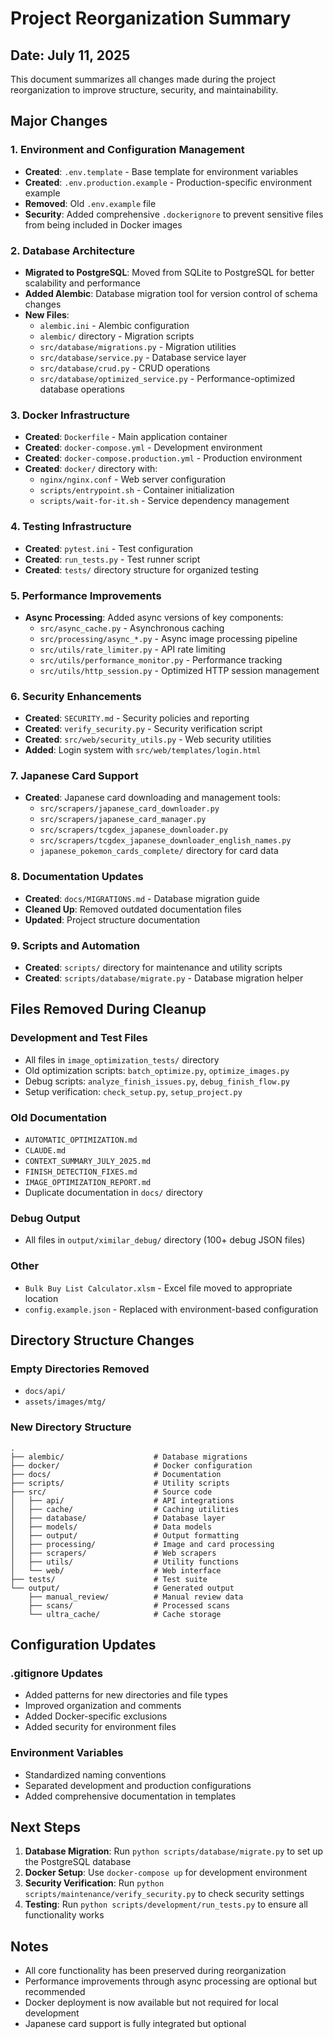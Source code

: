# Project Reorganization Summary

## Date: July 11, 2025

This document summarizes all changes made during the project reorganization to improve structure, security, and maintainability.

## Major Changes

### 1. Environment and Configuration Management
- **Created**: `.env.template` - Base template for environment variables
- **Created**: `.env.production.example` - Production-specific environment example
- **Removed**: Old `.env.example` file
- **Security**: Added comprehensive `.dockerignore` to prevent sensitive files from being included in Docker images

### 2. Database Architecture
- **Migrated to PostgreSQL**: Moved from SQLite to PostgreSQL for better scalability and performance
- **Added Alembic**: Database migration tool for version control of schema changes
- **New Files**:
  - `alembic.ini` - Alembic configuration
  - `alembic/` directory - Migration scripts
  - `src/database/migrations.py` - Migration utilities
  - `src/database/service.py` - Database service layer
  - `src/database/crud.py` - CRUD operations
  - `src/database/optimized_service.py` - Performance-optimized database operations

### 3. Docker Infrastructure
- **Created**: `Dockerfile` - Main application container
- **Created**: `docker-compose.yml` - Development environment
- **Created**: `docker-compose.production.yml` - Production environment
- **Created**: `docker/` directory with:
  - `nginx/nginx.conf` - Web server configuration
  - `scripts/entrypoint.sh` - Container initialization
  - `scripts/wait-for-it.sh` - Service dependency management

### 4. Testing Infrastructure
- **Created**: `pytest.ini` - Test configuration
- **Created**: `run_tests.py` - Test runner script
- **Created**: `tests/` directory structure for organized testing

### 5. Performance Improvements
- **Async Processing**: Added async versions of key components:
  - `src/async_cache.py` - Asynchronous caching
  - `src/processing/async_*.py` - Async image processing pipeline
  - `src/utils/rate_limiter.py` - API rate limiting
  - `src/utils/performance_monitor.py` - Performance tracking
  - `src/utils/http_session.py` - Optimized HTTP session management

### 6. Security Enhancements
- **Created**: `SECURITY.md` - Security policies and reporting
- **Created**: `verify_security.py` - Security verification script
- **Created**: `src/web/security_utils.py` - Web security utilities
- **Added**: Login system with `src/web/templates/login.html`

### 7. Japanese Card Support
- **Created**: Japanese card downloading and management tools:
  - `src/scrapers/japanese_card_downloader.py`
  - `src/scrapers/japanese_card_manager.py`
  - `src/scrapers/tcgdex_japanese_downloader.py`
  - `src/scrapers/tcgdex_japanese_downloader_english_names.py`
  - `japanese_pokemon_cards_complete/` directory for card data

### 8. Documentation Updates
- **Created**: `docs/MIGRATIONS.md` - Database migration guide
- **Cleaned Up**: Removed outdated documentation files
- **Updated**: Project structure documentation

### 9. Scripts and Automation
- **Created**: `scripts/` directory for maintenance and utility scripts
- **Created**: `scripts/database/migrate.py` - Database migration helper

## Files Removed During Cleanup

### Development and Test Files
- All files in `image_optimization_tests/` directory
- Old optimization scripts: `batch_optimize.py`, `optimize_images.py`
- Debug scripts: `analyze_finish_issues.py`, `debug_finish_flow.py`
- Setup verification: `check_setup.py`, `setup_project.py`

### Old Documentation
- `AUTOMATIC_OPTIMIZATION.md`
- `CLAUDE.md`
- `CONTEXT_SUMMARY_JULY_2025.md`
- `FINISH_DETECTION_FIXES.md`
- `IMAGE_OPTIMIZATION_REPORT.md`
- Duplicate documentation in `docs/` directory

### Debug Output
- All files in `output/ximilar_debug/` directory (100+ debug JSON files)

### Other
- `Bulk Buy List Calculator.xlsm` - Excel file moved to appropriate location
- `config.example.json` - Replaced with environment-based configuration

## Directory Structure Changes

### Empty Directories Removed
- `docs/api/`
- `assets/images/mtg/`

### New Directory Structure
```
.
├── alembic/                    # Database migrations
├── docker/                     # Docker configuration
├── docs/                       # Documentation
├── scripts/                    # Utility scripts
├── src/                        # Source code
│   ├── api/                    # API integrations
│   ├── cache/                  # Caching utilities
│   ├── database/               # Database layer
│   ├── models/                 # Data models
│   ├── output/                 # Output formatting
│   ├── processing/             # Image and card processing
│   ├── scrapers/               # Web scrapers
│   ├── utils/                  # Utility functions
│   └── web/                    # Web interface
├── tests/                      # Test suite
└── output/                     # Generated output
    ├── manual_review/          # Manual review data
    ├── scans/                  # Processed scans
    └── ultra_cache/            # Cache storage
```

## Configuration Updates

### .gitignore Updates
- Added patterns for new directories and file types
- Improved organization and comments
- Added Docker-specific exclusions
- Added security for environment files

### Environment Variables
- Standardized naming conventions
- Separated development and production configurations
- Added comprehensive documentation in templates

## Next Steps

1. **Database Migration**: Run `python scripts/database/migrate.py` to set up the PostgreSQL database
2. **Docker Setup**: Use `docker-compose up` for development environment
3. **Security Verification**: Run `python scripts/maintenance/verify_security.py` to check security settings
4. **Testing**: Run `python scripts/development/run_tests.py` to ensure all functionality works

## Notes

- All core functionality has been preserved during reorganization
- Performance improvements through async processing are optional but recommended
- Docker deployment is now available but not required for local development
- Japanese card support is fully integrated but optional